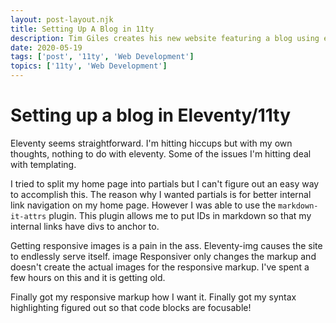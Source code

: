 ```yaml
---
layout: post-layout.njk
title: Setting Up A Blog in 11ty
description: Tim Giles creates his new website featuring a blog using eleventy
date: 2020-05-19
tags: ['post', '11ty', 'Web Development']
topics: ['11ty', 'Web Development']
---
```


# Setting up a blog in Eleventy/11ty

Eleventy seems straightforward.
I'm hitting hiccups but with my own thoughts, nothing to do with eleventy.
Some of the issues I'm hitting deal with templating.

I tried to split my home page into partials but I can't figure out an easy way to accomplish this.
The reason why I wanted partials is for better internal link navigation on my home page.
However I was able to use the `markdown-it-attrs` plugin.
This plugin allows me to put IDs in markdown so that my internal links have divs to anchor to.

Getting responsive images is a pain in the ass.
Eleventy-img causes the site to endlessly serve itself.
image Responsiver only changes the markup and doesn't create the actual images for the responsive markup.
I've spent a few hours on this and it is getting old.

Finally got my responsive markup how I want it.
Finally got my syntax highlighting figured out so that code blocks are focusable!